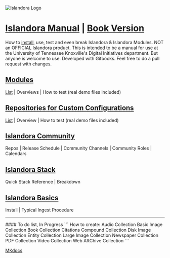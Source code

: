 ![Islandora Logo](http://islandora.ca/sites/default/files/Islandora.png)
# [Islandora Manual](https://github.com/utkdigitalinitiatives/Islandora_manual) | [Book Version](https://www.gitbook.com/book/utkdigitalinitiatives/islandora-manual/)
How to [install](basics/install_islandora.md), use, test and even break Islandora & Islandora Modules. NOT an OFFICIAL Islandora product. This is intended to be a manual for use at the University of Tennessee Knoxville's Digital Initiatives department. But anyone is welcome to use. Developed with Gitbooks. Feel free to do a pull request with changes.

## [Modules](modules/README.md)
[List](modules/README.md) | Overviews | How to test (real demo files included)

## [Repositories for Custom Configurations](repositories/README.md)
[List](repositories/README.md) | Overview | How to test (real demo files included)

## [Islandora Community](IslandoraCommunity.md)
Repos | Release Schedule | Community Channels | Community Roles | Calendars

## [Islandora Stack](basics/islandora_stack.md)
Quick Stack Reference | Breakdown

## [Islandora Basics](basics/README.md)
Install | Typical Ingest Procedure

<hr>
#### To do list, In Progress
```
How to create:
  Audio Collection
  Basic Image Collection
  Book Collection
  Citations
  Compound Collection
  Disk Image Collection
  Entity Collection
  Large Image Collection
  Newspaper Collection
  PDF Collection
  Video Collection
  Web ARChive Collection
```

[MKdocs](http://www.mkdocs.org)<br/>
